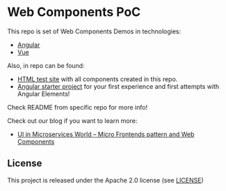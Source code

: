 # Web Components PoC

This repo is set of Web Components Demos in technologies:
* [Angular](angular-hero-app-web-component/README.md)
* [Vue](vue-todo-app-web-component/README.md)

Also, in repo can be found:
* [HTML test site](all-components-together) with all components created in this repo.
* [Angular starter project](angular-starter-web-component) for your first experience and first attempts with Angular Elements!

Check README from specific repo for more info!

Check out our blog if you want to learn more:
- [UI in Microservices World – Micro Frontends pattern and Web Components](https://altkomsoftware.pl/en/blog/ui-in-microservices-world/)

## License
This project is released under the Apache 2.0 license (see [LICENSE](LICENSE))
